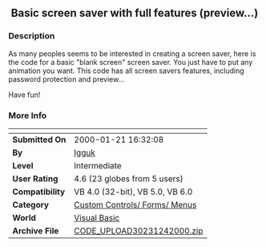 ﻿<div align="center">

## Basic screen saver with full features \(preview\.\.\.\)


</div>

### Description

As many peoples seems to be interested in creating a screen saver, here is the code for a basic "blank screen" screen saver. You just have to put any animation you want. This code has all screen savers features, including password protection and preview...

Have fun!
 
### More Info
 


<span>             |<span>
---                |---
**Submitted On**   |2000-01-21 16:32:08
**By**             |[Igguk](https://github.com/Planet-Source-Code/PSCIndex/blob/master/ByAuthor/igguk.md)
**Level**          |Intermediate
**User Rating**    |4.6 (23 globes from 5 users)
**Compatibility**  |VB 4\.0 \(32\-bit\), VB 5\.0, VB 6\.0
**Category**       |[Custom Controls/ Forms/  Menus](https://github.com/Planet-Source-Code/PSCIndex/blob/master/ByCategory/custom-controls-forms-menus__1-4.md)
**World**          |[Visual Basic](https://github.com/Planet-Source-Code/PSCIndex/blob/master/ByWorld/visual-basic.md)
**Archive File**   |[CODE\_UPLOAD30231242000\.zip](https://github.com/Planet-Source-Code/igguk-basic-screen-saver-with-full-features-preview__1-5538/archive/master.zip)








